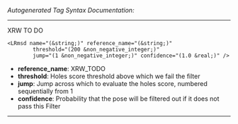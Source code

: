 _Autogenerated Tag Syntax Documentation:_

---
XRW TO DO

```
<LRmsd name="(&string;)" reference_name="(&string;)"
        threshold="(200 &non_negative_integer;)"
        jump="(1 &non_negative_integer;)" confidence="(1.0 &real;)" />
```

-   **reference_name**: XRW_TODO
-   **threshold**: Holes score threshold above which we fail the filter
-   **jump**: Jump across which to evaluate the holes score, numbered sequentially from 1
-   **confidence**: Probability that the pose will be filtered out if it does not pass this Filter

---
